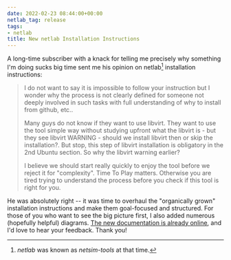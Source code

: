 ```yaml
---
date: 2022-02-23 08:44:00+00:00
netlab_tag: release
tags:
- netlab
title: New netlab Installation Instructions
---
```

A long-time subscriber with a knack for telling me precisely why something I'm doing sucks big time sent me his opinion on netlab[^NL] installation instructions:

> I do not want to say it is impossible to follow your instruction but I wonder why the process is not clearly defined for someone not deeply involved in such tasks with full understanding of why to install from github, etc..
>
> Many guys do not know if they want to use libvirt. They want to use the tool simple way without studying upfront what the libvirt is - but they see libvirt WARNING - should we install libvirt then or skip the installation?. But stop, this step of libvirt installation is obligatory in the 2nd Ubuntu section. So why the libvirt warning earlier?
>
> I believe we should start really quickly to enjoy the tool before we reject it for "complexity". Time To Play matters. Otherwise you are tired trying to understand the process before you check if this tool is right for you.

He was absolutely right -- it was time to overhaul the "organically grown" installation instructions and make them goal-focused and structured. For those of you who want to see the big picture first, I also added numerous (hopefully helpful) diagrams. [The new documentation is already online](https://netsim-tools.readthedocs.io/en/latest/install.html), and I'd love to hear your feedback. Thank you!

[^NL]: *netlab* was known as *netsim-tools* at that time.
